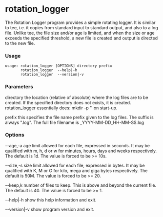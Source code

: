 # rotation_logger

The Rotation Logger program provides a simple rotating logger.
It is similar to tee, i.e. it copies from standard input to standard output, and also to a log file.
Unlike tee, the file size and/or age is limited, and when the size or age exceeds the specified
threshold, a new file is created and output is directed to the new file.

### Usage

    usage: rotation_logger [OPTIONS] directory prefix
           rotation_logger  --help|-h
           rotation_logger  --version|-v

### Parameters

directory     the location (relative of absolute) where the log files are to be created.
              If the specified directory does not exists, it is created.
              rotation_logger essentially does: mkdir -p '<directory>'  on start-up.

prefix        this specifies the file name prefix given to the log files. The suffix is
              always ".log". The full file filename is <prefix>_YYYY-MM-DD_HH-MM-SS.log

### Options

--age,-a      age limit allowed for each file, expressed in seconds. It may be qualified
              with m, h, d or w for minutes, hours, days and weeks respectively.
              The default is 1d. The value is forced to be >= 10s.

--size,-s     size limit allowed for each file, expressed in bytes. It may be qualified
              with K, M or G for kilo, mega and giga bytes respectively. The default is 50M.
              The value is forced to be >= 20.

--keep,k      number of files to keep. This is above and beyond the current file.
              The default is 40. The value is forced to be >= 1.

--help|-h     show this help information and exit.

--version|-v  show program version and exit.
